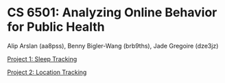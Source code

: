 # CS 6501: Analyzing Online Behavior for Public Health 
Alip Arslan (aa8pss), Benny Bigler-Wang (brb9ths), Jade Gregoire (dze3jz)

[Project 1: Sleep Tracking]([url](https://github.com/aliparslan/cs6501-online-behavior/tree/main/project1-sleep-tracking))

[Project 2: Location Tracking]([url]())

